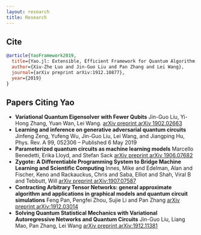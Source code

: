 ```yaml
---
layout: research
title: Research
---
```


## Cite

```bib
@article{YaoFramework2019,
  title={Yao.jl: Extensible, Efficient Framework for Quantum Algorithm Design},
  author={Xiu-Zhe Luo and Jin-Guo Liu and Pan Zhang and Lei Wang},
  journal={arXiv preprint arXiv:1912.10877},
  year={2019}
}
```

## Papers Citing Yao

- **Variational Quantum Eigensolver with Fewer Qubits** Jin-Guo Liu, Yi-Hong Zhang, Yuan Wan, Lei Wang. [arXiv preprint arXiv 1902.02663](https://arxiv.org/abs/1902.02663)
- **Learning and inference on generative adversarial quantum circuits** Jinfeng Zeng, Yufeng Wu, Jin-Guo Liu, Lei Wang, and Jiangping Hu, Phys. Rev. A 99, 052306 – Published 6 May 2019
- **Parameterized quantum circuits as machine learning models** Marcello Benedetti, Erika Lloyd, and Stefan Sack [arXiv preprint arXiv 1906.07682](https://arxiv.org/pdf/1906.07682.pdf)
- **Zygote: A Differentiable Programming System to Bridge Machine Learning and Scientific Computing** Innes, Mike and Edelman, Alan and Fischer, Keno and Rackauckus, Chris and Saba, Elliot and Shah, Viral B and Tebbutt, Will [arXiv preprint arXiv:1907.07587](https://arxiv.org/abs/1907.07587)
- **Contracting Arbitrary Tensor Networks: general approximate algorithm and applications in graphical models and quantum circuit simulations** Feng Pan, Pengfei Zhou, Sujie Li and Pan Zhang [arXiv preprint arXiv:1912.03014](https://arxiv.org/pdf/1912.03014.pdf)
- **Solving Quantum Statistical Mechanics with Variational Autoregressive Networks and Quantum Circuits** Jin-Guo Liu, Liang Mao, Pan Zhang, Lei Wang [arXiv preprint arXiv:1912.11381](https://arxiv.org/pdf/1912.11381.pdf)

